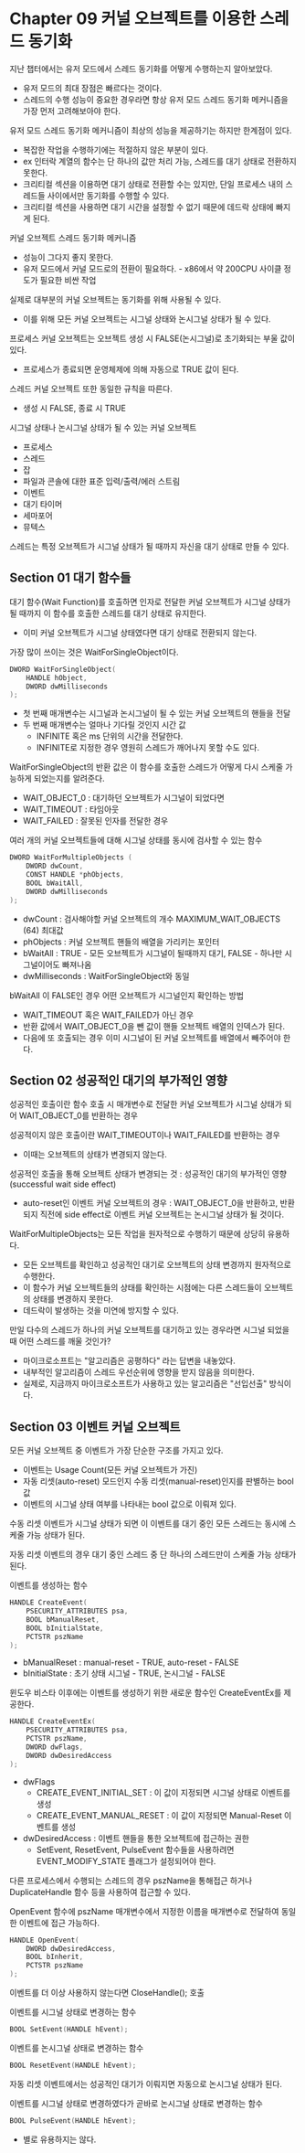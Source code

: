 # Chapter 09 커널 오브젝트를 이용한 스레드 동기화
지난 챕터에서는 유저 모드에서 스레드 동기화를 어떻게 수행하는지 알아보았다.
* 유저 모드의 최대 장점은 빠르다는 것이다.
* 스레드의 수행 성능이 중요한 경우라면 항상 유저 모드 스레드 동기화 메커니즘을 가장 먼저 고려해보아야 한다.

유저 모드 스레드 동기화 메커니즘이 최상의 성능을 제공하기는 하지만 한계점이 있다.
* 복잡한 작업을 수행하기에는 적절하지 않은 부분이 있다.
* ex 인터락 계열의 함수는 단 하나의 값만 처리 가능, 스레드를 대기 상태로 전환하지 못한다.
* 크리티컬 섹션을 이용하면 대기 상태로 전환할 수는 있지만, 단일 프로세스 내의 스레드들 사이에서만 동기화를 수행할 수 있다.
* 크리티컬 섹션을 사용하면 대기 시간을 설정할 수 없기 때문에 데드락 상태에 빠지게 된다.

커널 오브젝트 스레드 동기화 메커니즘
* 성능이 그다지 좋지 못한다.
* 유저 모드에서 커널 모드로의 전환이 필요하다. - x86에서 약 200CPU 사이클 정도가 필요한 비싼 작업

실제로 대부분의 커널 오브젝트는 동기화를 위해 사용될 수 있다.
* 이를 위해 모든 커널 오브젝트는 시그널 상태와 논시그널 상태가 될 수 있다.

프로세스 커널 오브젝트는 오브젝트 생성 시 FALSE(논시그널)로 초기화되는 부울 값이 있다.
* 프로세스가 종료되면 운영체제에 의해 자동으로 TRUE 값이 된다.

스레드 커널 오브젝트 또한 동일한 규칙을 따른다.
* 생성 시 FALSE, 종료 시 TRUE

시그널 상태나 논시그널 상태가 될 수 있는 커널 오브젝트
* 프로세스
* 스레드
* 잡
* 파일과 콘솔에 대한 표준 입력/출력/에러 스트림
* 이벤트
* 대기 타이머
* 세마포어
* 뮤텍스

스레드는 특정 오브젝트가 시그널 상태가 될 때까지 자신을 대기 상태로 만들 수 있다.


## Section 01 대기 함수들
대기 함수(Wait Function)를 호출하면 인자로 전달한 커널 오브젝트가 시그널 상태가 될 때까지 이 함수를 호출한 스레드를 대기 상태로 유지한다.
* 이미 커널 오브젝트가 시그널 상태였다면 대기 상태로 전환되지 않는다.

가장 많이 쓰이는 것은 WaitForSingleObject이다.
~~~C++
DWORD WaitForSingleObject(
    HANDLE hObject,
    DWORD dwMilliseconds
);
~~~
* 첫 번째 매개변수는 시그널과 논시그널이 될 수 있는 커널 오브젝트의 핸들을 전달
* 두 번째 매개변수는 얼마나 기다릴 것인지 시간 값
    * INFINITE 혹은 ms 단위의 시간을 전달한다.
    * INFINITE로 지정한 경우 영원히 스레드가 깨어나지 못할 수도 있다.

WaitForSingleObject의 반환 값은 이 함수를 호출한 스레드가 어떻게 다시 스케줄 가능하게 되었는지를 알려준다.
* WAIT_OBJECT_0 : 대기하던 오브젝트가 시그널이 되었다면
* WAIT_TIMEOUT : 타임아웃
* WAIT_FAILED : 잘못된 인자를 전달한 경우

여러 개의 커널 오브젝트들에 대해 시그널 상태를 동시에 검사할 수 있는 함수
~~~C++
DWORD WaitForMultipleObjects (
    DWORD dwCount,
    CONST HANDLE *phObjects,
    BOOL bWaitAll,
    DWORD dwMilliseconds
);
~~~
* dwCount : 검사해야할 커널 오브젝트의 개수 MAXIMUM_WAIT_OBJECTS (64) 최대값
* phObjects : 커널 오브젝트 핸들의 배열을 가리키는 포인터
* bWaitAll : TRUE - 모든 오브젝트가 시그널이 될때까지 대기, FALSE - 하나만 시그널이어도 빠져나옴
* dwMilliseconds : WaitForSingleObject와 동일

bWaitAll 이 FALSE인 경우 어떤 오브젝트가 시그널인지 확인하는 방법
* WAIT_TIMEOUT 혹은 WAIT_FAILED가 아닌 경우
* 반환 값에서 WAIT_OBJECT_0을 뺀 값이 핸들 오브젝트 배열의 인덱스가 된다.
* 다음에 또 호출되는 경우 이미 시그널이 된 커널 오브젝트를 배열에서 빼주어야 한다.

## Section 02 성공적인 대기의 부가적인 영향
성공적인 호출이란 함수 호출 시 매개변수로 전달한 커널 오브젝트가 시그널 상태가 되어 WAIT_OBJECT_0를 반환하는 경우

성공적이지 않은 호출이란 WAIT_TIMEOUT이나 WAIT_FAILED를 반환하는 경우
* 이때는 오브젝트의 상태가 변경되지 않는다.

성공적인 호출을 통해 오브젝트 상태가 변경되는 것 : 성공적인 대기의 부가적인 영향 (successful wait side effect)
* auto-reset인 이벤트 커널 오브젝트의 경우 : WAIT_OBJECT_0을 반환하고, 반환되지 직전에 side effect로 이벤트 커널 오브젝트는 논시그널 상태가 될 것이다.

WaitForMultipleObjects는 모든 작업을 원자적으로 수행하기 때문에 상당히 유용하다.
* 모든 오브젝트를 확인하고 성공적인 대기로 오브젝트의 상태 변경까지 원자적으로 수행한다.
* 이 함수가 커널 오브젝트들의 상태를 확인하는 시점에는 다른 스레드들이 오브젝트의 상태를 변경하지 못한다.
* 데드락이 발생하는 것을 미연에 방지할 수 있다.

만일 다수의 스레드가 하나의 커널 오브젝트를 대기하고 있는 경우라면 시그널 되었을 때 어떤 스레드를 깨울 것인가?
* 마이크로소프트는 "알고리즘은 공평하다" 라는 답변을 내놓았다.
* 내부적인 알고리즘이 스레드 우선순위에 영향을 받지 않음을 의미한다.
* 실제로, 지금까지 마이크로소프트가 사용하고 있는 알고리즘은 "선입선출" 방식이다.

## Section 03 이벤트 커널 오브젝트
모든 커널 오브젝트 중 이벤트가 가장 단순한 구조를 가지고 있다.
* 이벤트는 Usage Count(모든 커널 오브젝트가 가진)
* 자동 리셋(auto-reset) 모드인지 수동 리셋(manual-reset)인지를 판별하는 bool 값
* 이벤트의 시그널 상태 여부를 나타내는 bool 값으로 이뤄져 있다.


수동 리셋 이벤트가 시그널 상태가 되면 이 이벤트를 대기 중인 모든 스레드는 동시에 스케줄 가능 상태가 된다.

자동 리셋 이벤트의 경우 대기 중인 스레드 중 단 하나의 스레드만이 스케줄 가능 상태가 된다.


이벤트를 생성하는 함수
~~~C++
HANDLE CreateEvent(
    PSECURITY_ATTRIBUTES psa,
    BOOL bManualReset,
    BOOL bInitialState,
    PCTSTR pszName
);
~~~
* bManualReset : manual-reset - TRUE, auto-reset - FALSE
* bInitialState : 초기 상태 시그널 - TRUE, 논시그널 - FALSE

윈도우 비스타 이후에는 이벤트를 생성하기 위한 새로운 함수인 CreateEventEx를 제공한다.
~~~C++
HANDLE CreateEventEx(
    PSECURITY_ATTRIBUTES psa,
    PCTSTR pszName,
    DWORD dwFlags,
    DWORD dwDesiredAccess
);
~~~
* dwFlags
  * CREATE_EVENT_INITIAL_SET : 이 값이 지정되면 시그널 상태로 이벤트를 생성
  * CREATE_EVENT_MANUAL_RESET : 이 값이 지정되면 Manual-Reset 이벤트를 생성
* dwDesiredAccess : 이벤트 핸들을 통한 오브젝트에 접근하는 권한
  * SetEvent, ResetEvent, PulseEvent 함수들을 사용하려면 EVENT_MODIFY_STATE 플래그가 설정되어야 한다.

다른 프로세스에서 수행되는 스레드의 경우 pszName을 통해접근 하거나 DuplicateHandle 함수 등을 사용하여 접근할 수 있다.


OpenEvent 함수에 pszName 매개변수에서 지정한 이름을 매개변수로 전달하여 동일한 이벤트에 접근 가능하다.
~~~C++
HANDLE OpenEvent(
    DWORD dwDesiredAccess,
    BOOL bInherit,
    PCTSTR pszName
);
~~~

이벤트를 더 이상 사용하지 않는다면 CloseHandle(); 호출

이벤트를 시그널 상태로 변경하는 함수
~~~C++
BOOL SetEvent(HANDLE hEvent);
~~~

이벤트를 논시그널 상태로 변경하는 함수
~~~C++
BOOL ResetEvent(HANDLE hEvent);
~~~

자동 리셋 이벤트에서는 성공적인 대기가 이뤄지면 자동으로 논시그널 상태가 된다.


이벤트를 시그널 상태로 변경하였다가 곧바로 논시그널 상태로 변경하는 함수
~~~C++
BOOL PulseEvent(HANDLE hEvent);
~~~
* 별로 유용하지는 않다.